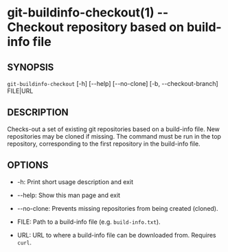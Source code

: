 git-buildinfo-checkout(1) -- Checkout repository based on build-info file
=========================================================================

## SYNOPSIS

`git-buildinfo-checkout` [-h] [--help] [--no-clone] [-b, --checkout-branch] FILE|URL

## DESCRIPTION

Checks-out a set of existing git repositories based on a build-info file.
New repositories may be cloned if missing. The command must be run in the
top repository, corresponding to the first repository in the build-info file.

## OPTIONS

  * -h:
    Print short usage description and exit

  * --help:
    Show this man page and exit

  * --no-clone:
    Prevents missing repositories from being created (cloned).

  * FILE:
    Path to a build-info file (e.g. `build-info.txt`).

  * URL:
    URL to where a build-info file can be downloaded from. Requires `curl`.
